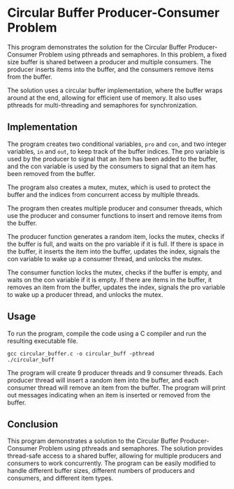 # Circular Buffer Producer-Consumer Problem
This program demonstrates the solution for the Circular Buffer Producer-Consumer Problem using pthreads and semaphores. In this problem, a fixed size buffer is shared between a producer and multiple consumers. The producer inserts items into the buffer, and the consumers remove items from the buffer.

The solution uses a circular buffer implementation, where the buffer wraps around at the end, allowing for efficient use of memory. It also uses pthreads for multi-threading and semaphores for synchronization.

## Implementation
The program creates two conditional variables, `pro` and `con`, and two integer variables, `in` and `out`, to keep track of the buffer indices. The pro variable is used by the producer to signal that an item has been added to the buffer, and the con variable is used by the consumers to signal that an item has been removed from the buffer.

The program also creates a mutex, mutex, which is used to protect the buffer and the indices from concurrent access by multiple threads.

The program then creates multiple producer and consumer threads, which use the producer and consumer functions to insert and remove items from the buffer.

The producer function generates a random item, locks the mutex, checks if the buffer is full, and waits on the pro variable if it is full. If there is space in the buffer, it inserts the item into the buffer, updates the index, signals the con variable to wake up a consumer thread, and unlocks the mutex.

The consumer function locks the mutex, checks if the buffer is empty, and waits on the con variable if it is empty. If there are items in the buffer, it removes an item from the buffer, updates the index, signals the pro variable to wake up a producer thread, and unlocks the mutex.

## Usage
To run the program, compile the code using a C compiler and run the resulting executable file.

```
gcc circular_buffer.c -o circular_buff -pthread
./circular_buff
```
The program will create 9 producer threads and 9 consumer threads. Each producer thread will insert a random item into the buffer, and each consumer thread will remove an item from the buffer. The program will print out messages indicating when an item is inserted or removed from the buffer.

## Conclusion
This program demonstrates a solution to the Circular Buffer Producer-Consumer Problem using pthreads and semaphores. The solution provides thread-safe access to a shared buffer, allowing for multiple producers and consumers to work concurrently. The program can be easily modified to handle different buffer sizes, different numbers of producers and consumers, and different item types.
